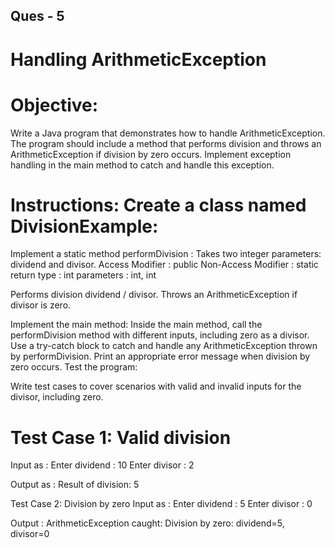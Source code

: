 Ques - 5
------------
Handling ArithmeticException 
=================================
Objective:
==================
Write a Java program that demonstrates how to handle ArithmeticException. The program should include a method that performs division and throws an ArithmeticException if division by zero occurs. Implement exception handling in the main method to catch and handle this exception.

Instructions:
Create a class named DivisionExample:
=========================================

Implement a static method performDivision :
Takes two integer parameters: dividend and divisor.
Access Modifier : public
Non-Access Modifier : static
return type : int
parameters : int, int

Performs division dividend / divisor.
Throws an ArithmeticException if divisor is zero.

Implement the main method:
Inside the main method, call the performDivision method with different inputs, including zero as a divisor.
Use a try-catch block to catch and handle any ArithmeticException thrown by performDivision.
Print an appropriate error message when division by zero occurs.
Test the program:

Write test cases to cover scenarios with valid and invalid inputs for the divisor, including zero.


Test Case 1: Valid division
============================
Input as : 
Enter dividend : 10
Enter divisor : 2

Output as :
Result of division: 5

Test Case 2: Division by zero
Input as : 
Enter dividend : 5
Enter divisor : 0

Output :
ArithmeticException caught: Division by zero: dividend=5, divisor=0